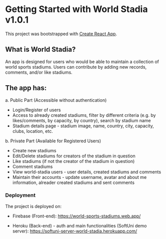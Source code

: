 # Getting Started with World Stadia v1.0.1

This project was bootstrapped with [Create React App](https://github.com/facebook/create-react-app). 

## What is World Stadia?
An app is designed for users who would be able to maintain a collection of world sports stadiums. Users can contribute by adding new records, comments, and/or like stadiums.

## The app has:
a. Public Part (Accessible without authentication)
- Login/Register of users
- Access to already created stadiums, filter by different criteria (e.g. by likes/comments, by capacity, by country), search by stadium name
- Stadium details page - stadium image, name, country, city, capacity, clubs, location, etc.

b. Private Part (Available for Registered Users)
- Create new stadiums
- Edit/Delete stadiums for creators of the stadium in question
- Like stadiums (if not the creator of the stadium in question)
- Comment stadiums
- View world-stadia users - user details, created stadiums and comments
- Maintain their accounts - update username, avatar and about me information, alreader created stadiums and sent comments

### Deployment
The project is deployed on:

- Firebase (Front-end):
https://world-sports-stadiums.web.app/

- Heroku (Back-end) - auth and main functionalities (SoftUni demo server):
https://softuni-server-world-stadia.herokuapp.com/